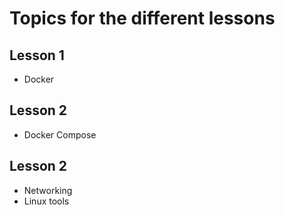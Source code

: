 # Topics for the different lessons
## Lesson 1
* Docker

## Lesson 2
* Docker Compose

## Lesson 2
* Networking
* Linux tools